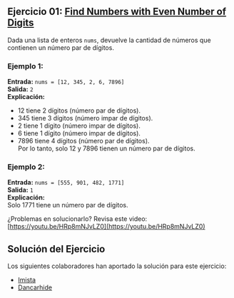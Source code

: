## Ejercicio 01: [Find Numbers with Even Number of Digits](https://leetcode.com/problems/find-numbers-with-even-number-of-digits/description/)

Dada una lista de enteros `nums`, devuelve la cantidad de números que contienen un número par de dígitos.

### Ejemplo 1:

**Entrada:** `nums = [12, 345, 2, 6, 7896]`  
**Salida:** `2`  
**Explicación:**  
- 12 tiene 2 dígitos (número par de dígitos).  
- 345 tiene 3 dígitos (número impar de dígitos).  
- 2 tiene 1 dígito (número impar de dígitos).  
- 6 tiene 1 dígito (número impar de dígitos).  
- 7896 tiene 4 dígitos (número par de dígitos).  
Por lo tanto, solo 12 y 7896 tienen un número par de dígitos.

### Ejemplo 2:

**Entrada:** `nums = [555, 901, 482, 1771]`  
**Salida:** `1`  
**Explicación:**  
Solo 1771 tiene un número par de dígitos.

¿Problemas en solucionarlo? Revisa este video: [https://youtu.be/HRp8mNJvLZ0](https://youtu.be/HRp8mNJvLZ0)

## Solución del Ejercicio

Los siguientes colaboradores han aportado la solución para este ejercicio:

- [Imista](https://github.com/Imista/)
- [Dancarhide](https://github.com/Dancarhide/)
